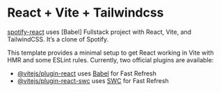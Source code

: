# React + Vite + Tailwindcss
[spotify-react](https://spotify-clone-react-vite.netlify.app/) uses [Babel]
Fullstack project with React, Vite, and TailwindCSS. It’s a clone of Spotify.


This template provides a minimal setup to get React working in Vite with HMR and some ESLint rules.
Currently, two official plugins are available:

- [@vitejs/plugin-react](https://github.com/vitejs/vite-plugin-react/blob/main/packages/plugin-react/README.md) uses [Babel](https://babeljs.io/) for Fast Refresh
- [@vitejs/plugin-react-swc](https://github.com/vitejs/vite-plugin-react-swc) uses [SWC](https://swc.rs/) for Fast Refresh
